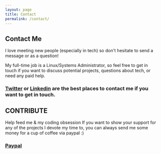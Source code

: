 ```yaml
---
layout: page
title: Contact
permalink: /contact/
---
```

## Contact Me

 I love meeting new people (especially in tech) so don't hesitate to send a message or as a question!

 My full-time job is a Linux/Systems Administrator, so feel free to get in touch if you want to discuss potential projects, questions about tech, or need any paid help.

 ### [Twitter](https://www.twitter.com/techgameteddy) or [Linkedin](https://www.linkedin.com/in/tmeralus) are the best places to contact me if you want to get in touch.

## CONTRIBUTE
 Help feed me & my coding obsession
 If you want to show your support for any of the projects I devote my time to, you can always send me some money for a cup of coffee via paypal :)
### [Paypal ](https://www.paypal.com/cgi-bin/webscr?cmd=_donations&business=8G7FG8DFB54S6&currency_code=USD&source=url)
